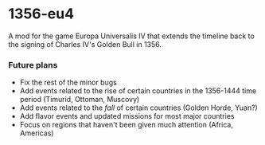 # 1356-eu4
A mod for the game Europa Universalis IV that extends the timeline back to the signing of Charles IV's Golden Bull in 1356.

### Future plans
- Fix the rest of the minor bugs
- Add events related to the rise of certain countries in the 1356-1444 time period (Timurid, Ottoman, Muscovy)
- Add events related to the *fall* of certain countries (Golden Horde, Yuan?)
- Add flavor events and updated missions for most major countries
- Focus on regions that haven't been given much attention (Africa, Americas)
